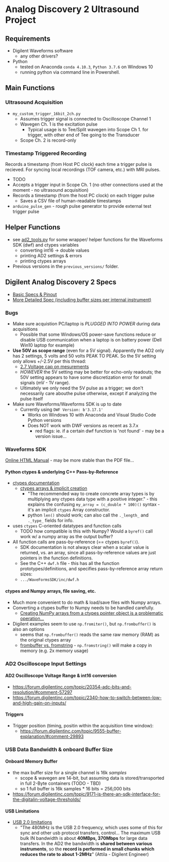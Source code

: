 # Analog Discovery 2 Ultrasound Project

## Requirements
- Digilent Waveforms software
  - any other drivers?
- Python
  - tested on Anaconda ```conda 4.10.3```, ```Python 3.7.6``` on Windows 10
  - running python via command line in Powershell.

## Main Functions
### Ultrasound Acquisition
- ```my_custom_trigger_16bit_2ch.py``` 
  - Assumes trigger signal is connected to Oscilloscope Channel 1
  - Wavegen Ch. 1 is the excitation pulse
    - Typical usage is to Tee/Split wavegen into Scope Ch 1. for trigger, with other end of Tee going to the Transducer
  - Scope Ch. 2 is record-only

### Timestamp Triggered Recording
Records a timestamp (from Host PC clock) each time a trigger pulse is recieved. For syncing local recordings (TOF camera, etc.) with MRI pulses.
- TODO
- Accepts a trigger input in Scope Ch. 1	(no other connections used at the moment - no ultrasound acquisition)
- Records a timestamp (from the host PC clock) on each trigger pulse
  - Saves a CSV file of human-readable timestamps
- ```arduino_pulse_gen``` - rough pulse generator to provide external test trigger pulse

## Helper Functions
- see [ad2_tools.py](ad2_tools.py) for some wrapper/ helper functions for the Waveforms SDK (dwf) and ctypes variables
  - converting int16 -> double values
  - printing AD2 settings & errors
  - printing ctypes arrays
- Previous versions in the ```previous_versions/``` folder.

## Digilent Analog Discovery 2 Specs
- [Basic Specs & Pinout](https://digilent.com/reference/test-and-measurement/analog-discovery-2/specifications)
- [More Detailed Spec (including buffer sizes per internal instrument)](https://digilent.com/reference/test-and-measurement/analog-discovery-2/start)

### Bugs
- Make sure acquistion PC/laptop is *PLUGGED INTO POWER* during data acquisitions
  - Possible that some Windows/OS power-save functions reduce or disable USB communication when a laptop is on battery power (Dell Win10 laptop for example)
- **Use 50V as scope range** (even for a 5V signal). Apparently the AD2 only has 2 settings, 5 volts and 50 volts PEAK TO PEAK. So the 5V setting only allows +/-2.5V per this thread:
  - [2.7 Voltage cap on mesurements](https://forum.digilentinc.com/topic/20423-27-voltage-cap-on-mesurements/#comment-57671)
  - *HOWEVER* the 5V setting may be better for echo-only readouts; the 50V setting appears to have some discretization error for small signals (mV - 1V range).
  - Ultimately we only need the 5V pulse as a trigger; we don't necessarily care abouthe pulse otherwise, except if analyzing the pulse itself
- Make sure Waveforms/Waveforms SDK is up to date
  - Currently using	```DWF Version: b'3.17.1'```
    - Works on Windows 10 with Anaconda and Visual Studio Code Python versions
    - Does NOT work with DWF versions as recent as 3.7.x
      - red flags: ie. if a certain dwf function is 'not found' - may be a version issue...

### Waveforms SDK
[Online HTML Manual](https://digilent.com/reference/software/waveforms/waveforms-sdk/reference-manual) - may be more stable than the PDF file...

#### Python ctypes & underlying C++ Pass-by-Reference
- [ctypes documentation](https://docs.python.org/3/library/ctypes.html)
  - [ctypes arrays & implicit creation](https://docs.python.org/3/library/ctypes.html#ctypes.Array)
    - "The recommended way to create concrete array types is by multiplying any ctypes data type with a positive integer." - this explains the confusing ```my_array = (c_double * 100)()``` syntax - it's an implicit ```ctypes``` Array constructor.
    - python ```len()``` should work; can also call the ```._length_``` and ```._type_``` fields for info.
- uses ```ctypes``` C-oriented datatypes and function calls
  - TODO how compatible is this with Numpy? Would a ```byref()``` call work w/ a numpy array as the output buffer?
- All function calls are pass-by-reference (== ctypes ```byref()```).
  - SDK documentation is not always clear when a scalar value is returned, vs. an array, since all pass-by-reference values are just pointers in the function definitions.
  - See the C++ ```dwf.h``` file - this has all the function prototypes/definitions, and specifies pass-by-reference array return sizes:
  - ```.../WaveFormsSDK/inc/dwf.h```

#### ctypes and Numpy arrays, file saving, etc.
- Much more convenient to do math & load/save files with Numpy arrays.
- Converting a ctypes buffer to Numpy needs to be handled carefully.
  - [Creating NumPy arrays from a ctypes pointer object is a problematic operation...](https://stackoverflow.com/questions/4355524/getting-data-from-ctypes-array-into-numpy)
- Digilent examples seem to use ```np.fromiter()```, but ```np.frombuffer()``` is also an options
  - seems that ```np.frombuffer()``` reads the same raw memory (RAM) as the original ctypes array
  - [frombuffer vs. fromstring](https://stackoverflow.com/questions/22236749/numpy-what-is-the-difference-between-frombuffer-and-fromstring) - ```np.fromstring()``` will make a copy in memory (e.g. 2x memory usage)

### AD2 Oscilloscope Input Settings

#### AD2 Oscilloscope Voltage Range & int16 conversion
- https://forum.digilentinc.com/topic/20354-adc-bits-and-resolution/#comment-57297
- https://forum.digilentinc.com/topic/2340-how-to-switch-between-low-and-high-gain-on-inputs/

#### Triggers
- Trigger position (timing, positin within the acquisition time window): 
  - https://forum.digilentinc.com/topic/9555-buffer-explanation/#comment-29893


### USB Data Bandwidth & onboard Buffer Size

#### Onboard Memory Buffer
- the max buffer size for a single channel is 16k *samples*
  - scope & wavegen are 14-bit, but assuming data is stored/transported in full 2-Byte containers (TODO - TBD)
  - so 1 full buffer is 16k samples * 16 bits = 256,000 bits
- https://forum.digilentinc.com/topic/9171-is-there-an-sdk-interface-for-the-digitalin-voltage-thresholds/

#### USB Limitations
- [USB 2.0 limitations](https://forum.digilentinc.com/topic/18757-digilent-analog-discovery-2-record-mode-limiation/)
  - "The 480MHz is the USB 2.0 frequency, which uses some of this for sync and other usb protocol transfers, control... The maximum USB bulk IN bandwidth is about **40MBps, 370Mbps** for large data transfers. In the AD2 the bandwidth is **shared between various instruments**, so the **record is performed in small chunks which reduces the rate to about 1-2MHz**" (Attila - Digilent Engineer)

